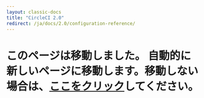 ```yaml
---
layout: classic-docs
title: "CircleCI 2.0"
redirect: /ja/docs/2.0/configuration-reference/
---
```


<h1>このページは移動しました。 自動的に新しいページに移動します。移動しない場合は、<a href="/ja/docs/2.0/configuration-reference/">ここをクリック</a>してください。</h1>
